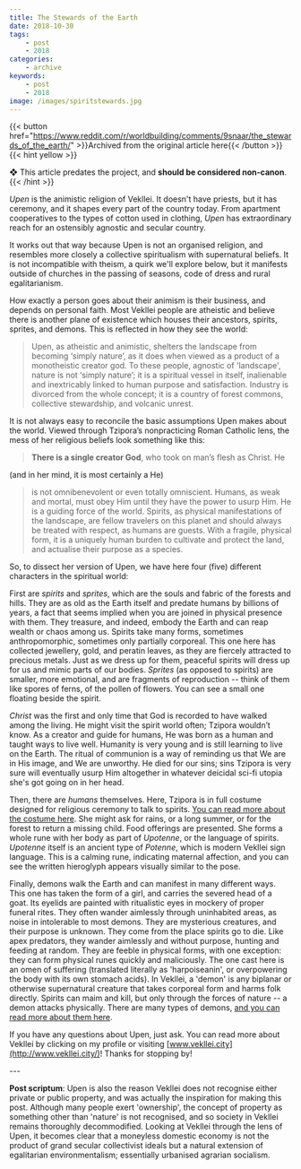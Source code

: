 ```yaml
---
title: The Stewards of the Earth
date: 2018-10-30
tags:
    - post
    - 2018
categories:
    - archive
keywords:
    - post
    - 2018
image: /images/spiritstewards.jpg
---
```

{{< button href="https://www.reddit.com/r/worldbuilding/comments/9snaar/the_stewards_of_the_earth/" >}}Archived from the original article here{{< /button >}}
{{< hint yellow >}}

❖ This article predates the project, and **should be considered non-canon**.
{{< /hint >}}

*Upen* is the animistic religion of Vekllei. It doesn't have priests, but it has ceremony, and it shapes every part of the country today. From apartment cooperatives to the types of cotton used in clothing, *Upen* has extraordinary reach for an ostensibly agnostic and secular country.

It works out that way because Upen is not an organised religion, and resembles more closely a collective spiritualism with supernatural beliefs. It is not incompatible with theism, a quirk we'll explore below, but it manifests outside of churches in the passing of seasons, code of dress and rural egalitarianism.

How exactly a person goes about their animism is their business, and depends on personal faith. Most Vekllei people are atheistic and believe there is another plane of existence which houses their ancestors, spirits, sprites, and demons. This is reflected in how they see the world:

>​Upen, as atheistic and animistic, shelters the landscape from becoming ‘simply nature’, as it does when viewed as a product of a monotheistic creator god. To these people, agnostic of 'landscape', nature is not ‘simply nature’; it is a spiritual vessel in itself, inalienable and inextricably linked to human purpose and satisfaction. Industry is divorced from the whole concept; it is a country of forest commons, collective stewardship, and volcanic unrest.

It is not always easy to reconcile the basic assumptions Upen makes about the world. Viewed through Tzipora’s nonpracticing Roman Catholic lens, the mess of her religious beliefs look something like this:

>**There is a single creator God**, who took on man’s flesh as Christ. He

(and in her mind, it is most certainly a He)

>is not omnibenevolent or even totally omniscient. Humans, as weak and mortal, must obey Him until they have the power to usurp Him. He is a guiding force of the world. Spirits, as physical manifestations of the landscape, are fellow travelers on this planet and should always be treated with respect, as humans are guests. With a fragile, physical form, it is a uniquely human burden to cultivate and protect the land, and actualise their purpose as a species.

So, to dissect her version of Upen, we have here four (five) different characters in the spiritual world:

First are *spirits* and *sprites*, which are the souls and fabric of the forests and hills. They are as old as the Earth itself and predate humans by billions of years, a fact that seems implied when you are joined in physical presence with them. They treasure, and indeed, embody the Earth and can reap wealth or chaos among us. Spirits take many forms, sometimes anthropomorphic, sometimes only partially corporeal. This one here has collected jewellery, gold, and peratin leaves, as they are fiercely attracted to precious metals. Just as we dress up for them, peaceful spirits will dress up for us and mimic parts of our bodies. *Sprites* (as opposed to spirits) are smaller, more emotional, and are fragments of reproduction -- think of them like spores of ferns, of the pollen of flowers. You can see a small one floating beside the spirit.

*Christ* was the first and only time that God is recorded to have walked among the living. He might visit the spirit world often; Tzipora wouldn’t know. As a creator and guide for humans, He was born as a human and taught ways to live well. Humanity is very young and is still learning to live on the Earth. The ritual of communion is a way of reminding us that We are in His image, and We are unworthy. He died for our sins; sins Tzipora is very sure will eventually usurp Him altogether in whatever deicidal sci-fi utopia she's got going on in her head.

Then, there are *humans* themselves. Here, Tzipora is in full costume designed for religious ceremony to talk to spirits. [You can read more about the costume here](https://www.reddit.com/r/worldbuilding/comments/8lqzuj/the_dress_code_for_talking_to_spirits/). She might ask for rains, or a long summer, or for the forest to return a missing child. Food offerings are presented. She forms a whole rune with her body as part of *Upotenne*, or the language of spirits. *Upotenne* itself is an ancient type of *Potenne*, which is modern Vekllei sign language. This is a calming rune, indicating maternal affection, and you can see the written hieroglyph appears visually similar to the pose.

Finally, demons walk the Earth and can manifest in many different ways. This one has taken the form of a girl, and carries the severed head of a goat. Its eyelids are painted with ritualistic eyes in mockery of proper funeral rites. They often wander aimlessly through uninhabited areas, as noise in intolerable to most demons. They are mysterious creatures, and their purpose is unknown. They come from the place spirits go to die. Like apex predators, they wander aimlessly and without purpose, hunting and feeding at random. They are feeble in physical forms, with one exception: they can form physical runes quickly and maliciously. The one cast here is an omen of suffering (translated literally as 'harpoiseanin', or overpowering the body with its own stomach acids). In Vekllei, a 'demon' is any biplanar or otherwise supernatural creature that takes corporeal form and harms folk directly. Spirits can maim and kill, but only through the forces of nature -- a demon attacks physically. There are many types of demons, [and you can read more about them here](https://www.reddit.com/r/worldbuilding/comments/97sckc/old_dead_demons_still_wander_the_countryside/).

If you have any questions about Upen, just ask. You can read more about Vekllei by clicking on my profile or visiting [www.vekllei.city](http://www.vekllei.city/)! Thanks for stopping by!

\---

**Post scriptum**: Upen is also the reason Vekllei does not recognise either private or public property, and was actually the inspiration for making this post. Although many people exert 'ownership', the concept of property as something other than 'nature' is not recognised, and so society in Vekllei remains thoroughly decommodified. Looking at Vekllei through the lens of Upen, it becomes clear that a moneyless domestic economy is not the product of grand secular collectivist ideals but a natural extension of egalitarian environmentalism; essentially urbanised agrarian socialism.
